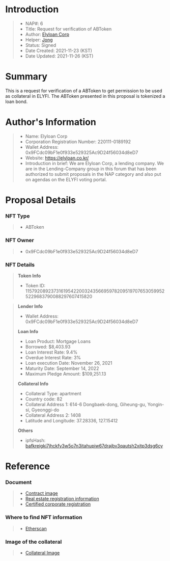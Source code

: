 # Introduction

>- NAP#: 6
>- Title: Request for verification of ABToken
>- Author: [Elyloan Corp](https://forum.elyfi.world/u/elyloancorp/summary)
>- Helper: [Jong](https://forum.elyfi.world/u/Jong/summary)
>- Status: Signed
>- Date Created: 2021-11-23 (KST)
>- Date Updated: 2021-11-26 (KST)

# Summary

This is a request for verification of a ABToken to get permission to be used as collateral in ELYFI. The ABToken presented in this proposal is tokenized a loan bond.
#
# Author's Information

>- Name: Elyloan Corp
>- Corporation Registration Number: 220111-0189192
>- Wallet Address: 0x9FCdc09bF1e0f933e529325Ac9D24f56034d8eD7
>- Website: https://elyloan.co.kr/
>- Introduction in brief: We are Elyloan Corp, a lending company. We are in the Lending-Company group in this forum that has been authorized to submit proposals in the NAP category and also put on agendas on the ELYFI voting portal.

# Proposal Details

### NFT Type 
>- ABToken

### NFT Owner
>- 0x9FCdc09bF1e0f933e529325Ac9D24f56034d8eD7

### NFT Details

> **Token Info**
>- Token ID: 
115792089237316195422003243566959782095197076530599525229683790088297607415820


> **Lender Info**
>- Wallet Address: 0x9FCdc09bF1e0f933e529325Ac9D24f56034d8eD7
>
> **Loan Info**
>- Loan Product: Mortgage Loans
>- Borrowed: $8,403.93
>- Loan Interest Rate: 9.4%
>- Overdue Interest Rate: 3%
>- Loan execution Date: November 26, 2021
>- Maturity Date: September 14, 2022
>- Maximum Pledge Amount: $109,251.13
>
> **Collateral Info**
>- Collateral Type: apartment
>- Country code: 82
>- Collateral Address 1: 614-6 Dongbaek-dong, Giheung-gu, Yongin-si, Gyeonggi-do
>- Collateral Address 2: 1408
>- Latitude and Longitude: 37.28336, 127.15412
>
> **Others**
>- ipfsHash: [bafkreigki7jhckfy3w5o7n3itahupiw67drajbv3qautsh2xitp3dsg6cy](https://slate.textile.io/ipfs/bafkreigki7jhckfy3w5o7n3itahupiw67drajbv3qautsh2xitp3dsg6cy)

# Reference

### Document
>- [Contract image](https://slate.textile.io/ipfs/bafybeidibem24iokb4w75fng422yqjx7lssrylkchunw2e6rnu6anvcw2e)
>- [Real estate registration information](https://slate.textile.io/ipfs/bafkreifbpqa247rn7vo3shcbmaaappbmvtttmzjkfrgrc476ejtrgsxtfa)
>- [Certified corporate registration](https://slate.textile.io/ipfs/bafybeicgydltpbqli36hatlyim52ovpfz35yuwpqaauay6tibixhvgxerq)

### Where to find NFT information 
>- [Etherscan](https://etherscan.io/token/0x68f69ab21242e194ebd7534b598e26180dd92616?a=115792089237316195422003243566959782095197076530599525229683790088297607415820)

### Image of the collateral 
>- [Collateral Image](https://slate.textile.io/ipfs/bafybeicoikehnm5wxbvwd22te3ksmys7cndlmzxhhdhraknylam6sltlba)
